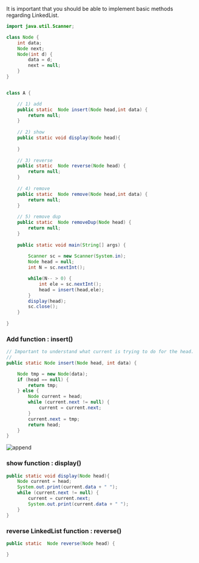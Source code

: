 It is important that you should be able to implement basic methods regarding LinkedList.

```java
import java.util.Scanner;

class Node {
	int data;
	Node next;
	Node(int d) {
        data = d;
        next = null;
    }
}


class A {

	// 1) add
	public static  Node insert(Node head,int data) {
		return null;
	}
	
	// 2) show
	public static void display(Node head){
		
	}
	
	// 3) reverse
	public static  Node reverse(Node head) {
		return null;
	}
	
	// 4) remove 
	public static  Node remove(Node head,int data) {
		return null;
	}
	
	// 5) remove dup
	public static  Node removeDup(Node head) {
		return null;
	}
	
    public static void main(String[] args) {
 	   
        Scanner sc = new Scanner(System.in);
        Node head = null;
        int N = sc.nextInt();

        while(N-- > 0) {
            int ele = sc.nextInt();
            head = insert(head,ele);
        }
        display(head);
        sc.close();
    }
    
}

```

### Add function : insert()

```java
// Important to understand what current is trying to do for the head.
// 
public static Node insert(Node head, int data) {

	Node tmp = new Node(data);
	if (head == null) {
		return tmp;
	} else {
		Node current = head;
		while (current.next != null) {
			current = current.next;
		}
		current.next = tmp;
		return head;
	}
}

```

![append](https://cloud.githubusercontent.com/assets/5623445/21731556/ebe1b566-d422-11e6-94db-2c7e2b06114d.PNG)

### show function : display()

```java
public static void display(Node head){
	Node current = head;
	System.out.print(current.data + " ");
	while (current.next != null) {
		current = current.next;
		System.out.print(current.data + " ");
	}
}

```

### reverse LinkedList function : reverse()

```java
public static  Node reverse(Node head) {

}
```
